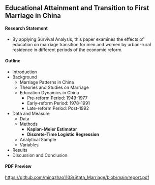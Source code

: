 ## Educational Attainment and Transition to First Marriage in China

#### Research Statement 

- By applying Survival Analysis, this paper examines the effects of education on marriage transition for men and women by urban-rural residence in different periods of the economic reform.

#### Outline
 
- Introduction
- Background
  - Marriage Patterns in China
  - Theories and Studies on Marriage
  - Education Dynamics in China
    - Pre-reform Period: 1949-1977
    - Early-reform Period: 1978-1991
    - Late-reform Period: Post-1992
- Data and Measure
  - Data
  - Methods
    - **Kaplan-Meier Estimator**
    - **Discrete-Time Logistic Regression**
  - Analytical Sample
  - Variables
- Results
- Discussion and Conclusion

#### PDF Preview

https://github.com/mingzhao1103/Stata_Marriage/blob/main/report.pdf

